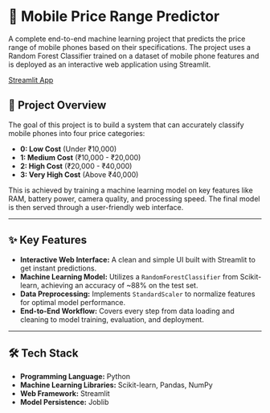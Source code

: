 # 📱 Mobile Price Range Predictor

A complete end-to-end machine learning project that predicts the price range of mobile phones based on their specifications. The project uses a Random Forest Classifier trained on a dataset of mobile phone features and is deployed as an interactive web application using Streamlit.

[Streamlit App](https://phone-price-predictor-ra4zffybgfcvkqusspswq3.streamlit.app/)

## 🚀 Project Overview

The goal of this project is to build a system that can accurately classify mobile phones into four price categories:

-   **0: Low Cost** (Under ₹10,000)
-   **1: Medium Cost** (₹10,000 - ₹20,000)
-   **2: High Cost** (₹20,000 - ₹40,000)
-   **3: Very High Cost** (Above ₹40,000)

This is achieved by training a machine learning model on key features like RAM, battery power, camera quality, and processing speed. The final model is then served through a user-friendly web interface.

---

## ✨ Key Features

-   **Interactive Web Interface:** A clean and simple UI built with Streamlit to get instant predictions.
-   **Machine Learning Model:** Utilizes a `RandomForestClassifier` from Scikit-learn, achieving an accuracy of ~88% on the test set.
-   **Data Preprocessing:** Implements `StandardScaler` to normalize features for optimal model performance.
-   **End-to-End Workflow:** Covers every step from data loading and cleaning to model training, evaluation, and deployment.

---

## 🛠️ Tech Stack

-   **Programming Language:** Python
-   **Machine Learning Libraries:** Scikit-learn, Pandas, NumPy
-   **Web Framework:** Streamlit
-   **Model Persistence:** Joblib
